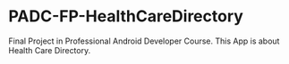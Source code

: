 # PADC-FP-HealthCareDirectory
Final Project in Professional Android Developer Course. This App is about Health Care Directory.
